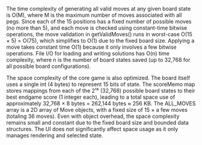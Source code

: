 The time complexity of generating all valid moves at any given board state is O(M), where M is the maximum number of moves associated with all pegs. Since each of the 15 positions has a fixed number of possible moves (no more than 5), and each move is checked using constant-time bitwise operations, the move validation in getValidMoves() runs in worst-case O(15 × 5) = O(75), which simplifies to O(1) due to the fixed board size. Applying a move takes constant time O(1) because it only involves a few bitwise operations. File I/O for loading and writing solutions has O(n) time complexity, where n is the number of board states saved (up to 32,768 for all possible board configurations).

The space complexity of the core game is also optimized. The board itself uses a single int (4 bytes) to represent 15 bits of state. The scoreMemo map stores mappings from each of the 2¹⁵ (32,768) possible board states to their best endgame score (1 integer each), leading to a total space use of approximately 32,768 × 8 bytes = 262,144 bytes ≈ 256 KB. The ALL_MOVES array is a 2D array of Move objects, with a fixed size of 15 × a few moves (totaling 36 moves). Even with object overhead, the space complexity remains small and constant due to the fixed board size and bounded data structures. The UI does not significantly affect space usage as it only manages rendering and selected state.
